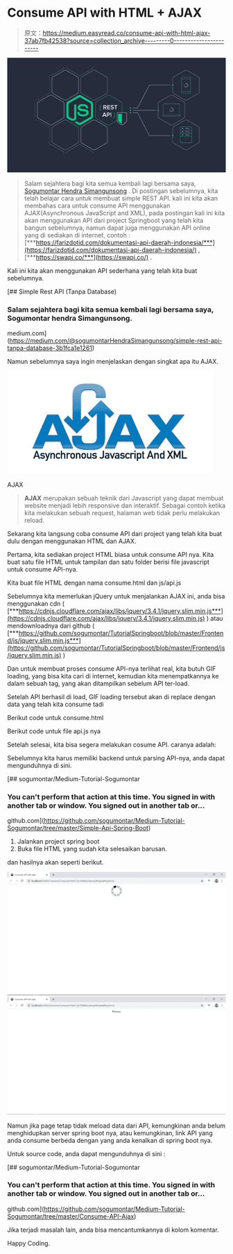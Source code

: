 # Consume API with HTML + AJAX

> 原文：<https://medium.easyread.co/consume-api-with-html-ajax-37ab7fb42538?source=collection_archive---------0----------------------->

![](img/610e3f90ce2eeafc3ba7bdaa71abb382.png)

> Salam sejahtera bagi kita semua kembali lagi bersama saya, [Sogumontar Hendra Simangunsong](https://medium.com/@sogumontarHendraSimangunsong) . Di postingan sebelumnya, kita telah belajar cara untuk membuat simple REST API. kali ini kita akan membahas cara untuk consume API menggunakan AJAX(Asynchronous JavaScript and XML), pada postingan kali ini kita akan menggunakan API dari project Springboot yang telah kita bangun sebelumnya, namun dapat juga menggunakan API online yang di sediakan di internet, contoh : [***https://farizdotid.com/dokumentasi-api-daerah-indonesia/***](https://farizdotid.com/dokumentasi-api-daerah-indonesia/) ***,*** [***https://swapi.co/***](https://swapi.co/) ***.***

Kali ini kita akan menggunakan API sederhana yang telah kita buat sebelumnya.

[](https://medium.com/@sogumontarHendraSimangunsong/simple-rest-api-tanpa-database-3b1fca1e1261) [## Simple Rest API (Tanpa Database)

### Salam sejahtera bagi kita semua kembali lagi bersama saya, Sogumontar hendra Simangunsong.

medium.com](https://medium.com/@sogumontarHendraSimangunsong/simple-rest-api-tanpa-database-3b1fca1e1261) 

Namun sebelumnya saya ingin menjelaskan dengan singkat apa itu AJAX.

![](img/dbf5ffdb1c181543072b578913e0a009.png)

AJAX

> **AJAX** merupakan sebuah teknik dari Javascript yang dapat membuat website menjadi lebih responsive dan interaktif. Sebagai contoh ketika kita melakukan sebuah request, halaman web tidak perlu melakukan reload.

Sekarang kita langsung coba consume API dari project yang telah kita buat dulu dengan menggunakan HTML dan AJAX.

Pertama, kita sediakan project HTML biasa untuk consume API nya. Kita buat satu file HTML untuk tampilan dan satu folder berisi file javascript untuk consume API-nya.

Kita buat file HTML dengan nama consume.html dan js/api.js

Sebelumnya kita memerlukan jQuery untuk menjalankan AJAX ini, anda bisa menggunakan cdn ( [***https://cdnjs.cloudflare.com/ajax/libs/jquery/3.4.1/jquery.slim.min.js***](https://cdnjs.cloudflare.com/ajax/libs/jquery/3.4.1/jquery.slim.min.js) ) atau mendownloadnya dari github ( [***https://github.com/sogumontar/TutorialSpringboot/blob/master/Frontend/js/jquery.slim.min.js***](https://github.com/sogumontar/TutorialSpringboot/blob/master/Frontend/js/jquery.slim.min.js) )

Dan untuk membuat proses consume API-nya terlihat real, kita butuh GIF loading, yang bisa kita cari di internet, kemudian kita menempatkannya ke dalam sebuah tag, yang akan ditampilkan sebelum API ter-load.

Setelah API berhasil di load, GIF loading tersebut akan di replace dengan data yang telah kita consume tadi

Berikut code untuk consume.html

Berikut code untuk file api.js nya

Setelah selesai, kita bisa segera melakukan cosume API. caranya adalah:

Sebelumnya kita harus memiliki backend untuk parsing API-nya, anda dapat mengunduhnya di sini.

[](https://github.com/sogumontar/Medium-Tutorial-Sogumontar/tree/master/Simple-Api-Spring-Boot) [## sogumontar/Medium-Tutorial-Sogumontar

### You can't perform that action at this time. You signed in with another tab or window. You signed out in another tab or…

github.com](https://github.com/sogumontar/Medium-Tutorial-Sogumontar/tree/master/Simple-Api-Spring-Boot) 

1.  Jalankan project spring boot
2.  Buka file HTML yang sudah kita selesaikan barusan.

dan hasilnya akan seperti berikut.

![](img/11ecd4abf6d350daad39859e47b0a8fb.png)![](img/882e999a7895e2c96d50ea1ff8475ff0.png)

Namun jika page tetap tidak meload data dari API, kemungkinan anda belum menghidupkan server spring boot nya, atau kemungkinan, link API yang anda consume berbeda dengan yang anda kenalkan di spring boot nya.

Untuk source code, anda dapat mengunduhnya di sini :

[](https://github.com/sogumontar/Medium-Tutorial-Sogumontar/tree/master/Consume-API-Ajax) [## sogumontar/Medium-Tutorial-Sogumontar

### You can't perform that action at this time. You signed in with another tab or window. You signed out in another tab or…

github.com](https://github.com/sogumontar/Medium-Tutorial-Sogumontar/tree/master/Consume-API-Ajax) 

Jika terjadi masalah lain, anda bisa mencantumkannya di kolom komentar.

<claps>Happy Coding.<claps></claps></claps>